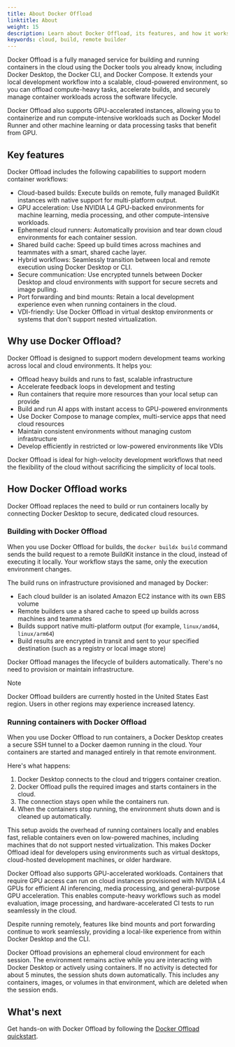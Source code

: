 ```yaml
---
title: About Docker Offload
linktitle: About
weight: 15
description: Learn about Docker Offload, its features, and how it works.
keywords: cloud, build, remote builder
---
```


Docker Offload is a fully managed service for building and running containers in
the cloud using the Docker tools you already know, including Docker Desktop, the
Docker CLI, and Docker Compose. It extends your local development workflow into a
scalable, cloud-powered environment, so you can offload compute-heavy tasks,
accelerate builds, and securely manage container workloads across the software
lifecycle.

Docker Offload also supports GPU-accelerated instances, allowing you to
containerize and run compute-intensive workloads such as Docker Model Runner and
other machine learning or data processing tasks that benefit from GPU.

## Key features

Docker Offload includes the following capabilities to support modern container
workflows:

- Cloud-based builds: Execute builds on remote, fully managed BuildKit instances
  with native support for multi-platform output.
- GPU acceleration: Use NVIDIA L4 GPU-backed environments for machine learning,
  media processing, and other compute-intensive workloads.
- Ephemeral cloud runners: Automatically provision and tear down cloud
  environments for each container session.
- Shared build cache: Speed up build times across machines and teammates with a
  smart, shared cache layer.
- Hybrid workflows: Seamlessly transition between local and remote execution
  using Docker Desktop or CLI.
- Secure communication: Use encrypted tunnels between Docker Desktop and cloud
  environments with support for secure secrets and image pulling.
- Port forwarding and bind mounts: Retain a local development experience even
  when running containers in the cloud.
- VDI-friendly: Use Docker Offload in virtual desktop environments or systems that
  don't support nested virtualization.

## Why use Docker Offload?

Docker Offload is designed to support modern development teams working across
local and cloud environments. It helps you:

- Offload heavy builds and runs to fast, scalable infrastructure
- Accelerate feedback loops in development and testing
- Run containers that require more resources than your local setup can provide
- Build and run AI apps with instant access to GPU-powered environments
- Use Docker Compose to manage complex, multi-service apps that need cloud
  resources
- Maintain consistent environments without managing custom infrastructure
- Develop efficiently in restricted or low-powered environments like VDIs

Docker Offload is ideal for high-velocity development workflows
that need the flexibility of the cloud without sacrificing the simplicity of
local tools.

## How Docker Offload works

Docker Offload replaces the need to build or run containers locally by connecting
Docker Desktop to secure, dedicated cloud resources.

### Building with Docker Offload

When you use Docker Offload for builds, the `docker buildx build` command sends
the build request to a remote BuildKit instance in the cloud, instead of
executing it locally. Your workflow stays the same, only the execution
environment changes.

The build runs on infrastructure provisioned and managed by Docker:

- Each cloud builder is an isolated Amazon EC2 instance with its own EBS volume
- Remote builders use a shared cache to speed up builds across machines and
  teammates
- Builds support native multi-platform output (for example, `linux/amd64`,
  `linux/arm64`)
- Build results are encrypted in transit and sent to your specified destination
  (such as a registry or local image store)

Docker Offload manages the lifecycle of builders automatically. There's no need to
provision or maintain infrastructure.

> [!NOTE]
>
> Docker Offload builders are currently hosted in the United States East region. Users in
> other regions may experience increased latency.

### Running containers with Docker Offload

When you use Docker Offload to run containers, a Docker Desktop creates a secure
SSH tunnel to a Docker daemon running in the cloud. Your containers are started
and managed entirely in that remote environment.

Here's what happens:

1. Docker Desktop connects to the cloud and triggers container creation.
2. Docker Offload pulls the required images and starts containers in the cloud.
3. The connection stays open while the containers run.
4. When the containers stop running, the environment shuts down and is cleaned
   up automatically.

This setup avoids the overhead of running containers locally and enables fast,
reliable containers even on low-powered machines, including machines that do not
support nested virtualization. This makes Docker Offload ideal for developers
using environments such as virtual desktops, cloud-hosted development machines,
or older hardware.

Docker Offload also supports GPU-accelerated workloads. Containers that require
GPU access can run on cloud instances provisioned with NVIDIA L4 GPUs for
efficient AI inferencing, media processing, and general-purpose GPU
acceleration. This enables compute-heavy workflows such as model evaluation,
image processing, and hardware-accelerated CI tests to run seamlessly in the
cloud.

Despite running remotely, features like bind mounts and port forwarding continue
to work seamlessly, providing a local-like experience from within Docker Desktop
and the CLI.

Docker Offload provisions an ephemeral cloud environment for each session. The
environment remains active while you are interacting with Docker Desktop or
actively using containers. If no activity is detected for about 5 minutes, the
session shuts down automatically. This includes any containers, images, or
volumes in that environment, which are deleted when the session ends.

## What's next

Get hands-on with Docker Offload by following the [Docker Offload quickstart](/offload/quickstart/).